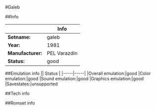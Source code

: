 #Galeb

##Info

||Info|
|-----|-----|
|**Setname:**|galeb
|**Year:**|1981
|**Manufacturer:**|PEL Varazdin
|**Status:**|good

##Emulation info
|| Status |
|-----|-----|
|Overall emulation:|good
|Color emulation:|good
|Sound emulation:|good
|Graphics emulation:|good
|Savestates:|unsupported

##Tech info

##Romset info

<!--- START OF EDITED COMMENT DO NOT TOUCH TEXT ABOVE-->
